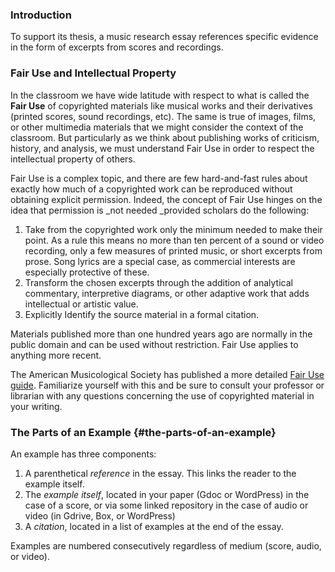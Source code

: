 ### Introduction

To support its thesis, a music research essay references specific evidence in the form of excerpts from scores and recordings.

### Fair Use and Intellectual Property

In the classroom we have wide latitude with respect to what is called the **Fair Use** of copyrighted materials like musical works and their derivatives (printed scores, sound recordings, etc). The same is true of images, films, or other multimedia materials that we might consider the context of the classroom. But particularly as we think about publishing works of criticism, history, and analysis, we must understand Fair Use in order to respect the intellectual property of others.

Fair Use is a complex topic, and there are few hard-and-fast rules about exactly how much of a copyrighted work can be reproduced without obtaining explicit permission. Indeed, the concept of Fair Use hinges on the idea that permission is _not needed _provided scholars do the following:

1. Take from the copyrighted work only the minimum needed to make their point. As a rule this means no more than ten percent of a sound or video recording, only a few measures of printed music, or short excerpts from prose. Song lyrics are a special case, as commercial interests are especially protective of these.
2. Transform the chosen excerpts through the addition of analytical commentary, interpretive diagrams, or other adaptive work that adds intellectual or artistic value.
3. Explicitly Identify the source material in a formal citation. 

Materials published more than one hundred years ago are normally in the public domain and can be used without restriction. Fair Use applies to anything more recent.  

The American Musicological Society has published a more detailed [Fair Use guide](https://drive.google.com/file/d/1jOVB9BDb7nCCR9Fqa7OQ3kk9jLxDy5U0/view?usp=sharing). Familiarize yourself with this and be sure to consult your professor or librarian with any questions concerning the use of copyrighted material in your writing.

### The Parts of an Example {#the-parts-of-an-example}

An example has three components:

1. A parenthetical _reference_ in the essay. This links the reader to the example itself.
2. The _example_ _itself_, located in your paper (Gdoc or WordPress) in the case of a score, or via some linked repository in the case of audio or video (in Gdrive, Box, or WordPress)
3. A _citation_, located in a list of examples at the end of the essay. 

Examples are numbered consecutively regardless of medium (score, audio, or video).
